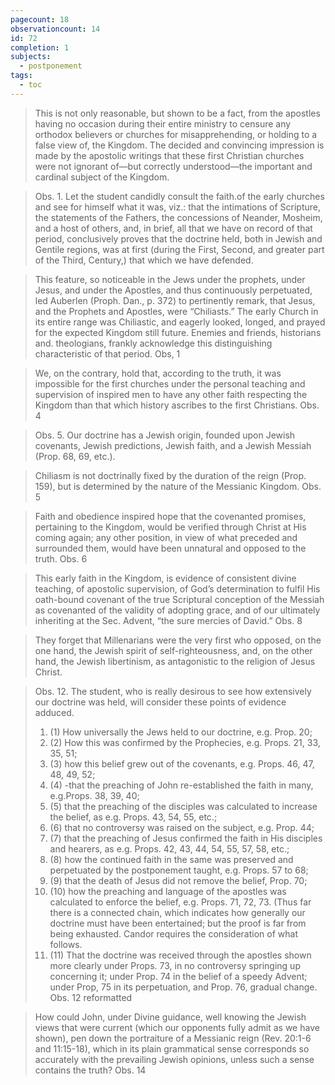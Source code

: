 ```yaml
---
pagecount: 18
observationcount: 14
id: 72
completion: 1
subjects:
  - postponement
tags:
  - toc
---
```

>This is not only reasonable, but shown to be a fact, from the apostles having no occasion during their entire ministry to censure any orthodox believers or churches for misapprehending, or holding to a false view of, the Kingdom. The decided and convincing impression is made by the apostolic writings that these first Christian churches were not ignorant of—but correctly understood—the important and cardinal subject of the Kingdom.

>Obs. 1. Let the student candidly consult the faith.of the early churches and see for himself what it was, viz.: that the intimations of Scripture, the statements of the Fathers, the concessions of Neander, Mosheim, and a host of others, and, in brief, all that we have on record of that period, conclusively proves that the doctrine held, both in Jewish and Gentile regions, was at first (during the First, Second, and greater part of the Third, Century,) that which we have defended.


>This feature, so noticeable in the Jews under the prophets, under Jesus, and under the Apostles, and thus continuously perpetuated, led Auberlen (Proph. Dan., p. 372) to pertinently remark, that Jesus, and the Prophets and Apostles, were “Chiliasts.” The early Church in its entire range was Chiliastic, and eagerly looked, longed, and prayed for the expected Kingdom still future. Enemies and friends, historians and. theologians, frankly acknowledge this distinguishing characteristic of that period.
>Obs, 1

>We, on the contrary, hold that, according to the truth, it was impossible for the first churches under the personal teaching and supervision of inspired men to have any other faith respecting the Kingdom than that which history ascribes to the first Christians.
>Obs. 4

>Obs. 5. Our doctrine has a Jewish origin, founded upon Jewish covenants, Jewish predictions, Jewish faith, and a Jewish Messiah (Prop. 68, 69, etc.).

>Chiliasm is not doctrinally fixed by the duration of the reign (Prop. 159), but is determined by the nature of the Messianic Kingdom.
>Obs. 5

>Faith and obedience inspired hope that the covenanted promises, pertaining to the Kingdom, would be verified through Christ at His coming again; any other position, in view of what preceded and surrounded them, would have been unnatural and opposed to the truth.
>Obs. 6

>This early faith in the Kingdom, is evidence of consistent divine teaching, of apostolic supervision, of God’s determination to fulfil His oath-bound covenant of the true Scriptural conception of the Messiah as covenanted of the validity of adopting grace, and of our ultimately inheriting at the Sec. Advent, “the sure mercies of David.”
>Obs. 8

>They forget that Millenarians were the very first who opposed, on the one hand, the Jewish spirit of self-righteousness, and, on the other hand, the Jewish libertinism, as antagonistic to the religion of Jesus Christ.


>Obs. 12. The student, who is really desirous to see how extensively our doctrine was held, will consider these points of evidence adduced. 
>1. (1) How universally the Jews held to our doctrine, e.g. Prop. 20; 
>2. (2) How this was confirmed by the Prophecies, e.g. Props. 21, 33, 35, 51; 
>3. (3) how this belief grew out of the covenants, e.g. Props. 46, 47, 48, 49, 52; 
>4. (4) -that the preaching of John re-established the faith in many, e.g.Props. 38, 39, 40; 
>5. (5) that the preaching of the disciples was calculated to increase the belief, as e.g. Props. 43, 54, 55, etc.; 
>6. (6) that no controversy was raised on the subject, e.g. Prop. 44; 
>7. (7) that the preaching of Jesus confirmed the faith in His disciples and hearers, as e.g. Props. 42, 43, 44, 54, 55, 57, 58, etc.; 
>8. (8) how the continued faith in the same was preserved and perpetuated by the postponement taught, e.g. Props. 57 to 68; 
>9. (9) that the death of Jesus did not remove the belief, Prop. 70; 
>10. (10) how the preaching and language of the apostles was calculated to enforce the belief, e.g. Props. 71, 72, 73. (Thus far there is a connected chain, which indicates how generally our doctrine must have been entertained; but the proof is far from being exhausted. Candor requires the consideration of what follows. 
>11. (11) That the doctrine was received through the apostles shown more clearly under Props. 73, in no controversy springing up concerning it; under Prop. 74 in the belief of a speedy Advent; under Prop, 75 in its perpetuation, and Prop. 76, gradual change.
>Obs. 12 reformatted

>How could John, under Divine guidance, well knowing the Jewish views that were current (which our opponents fully admit as we have shown), pen down the portraiture of a Messianic reign (Rev. 20:1-6 and 11:15-18), which in its plain grammatical sense corresponds so accurately with the prevailing Jewish opinions, unless such a sense contains the truth?
>Obs. 14


